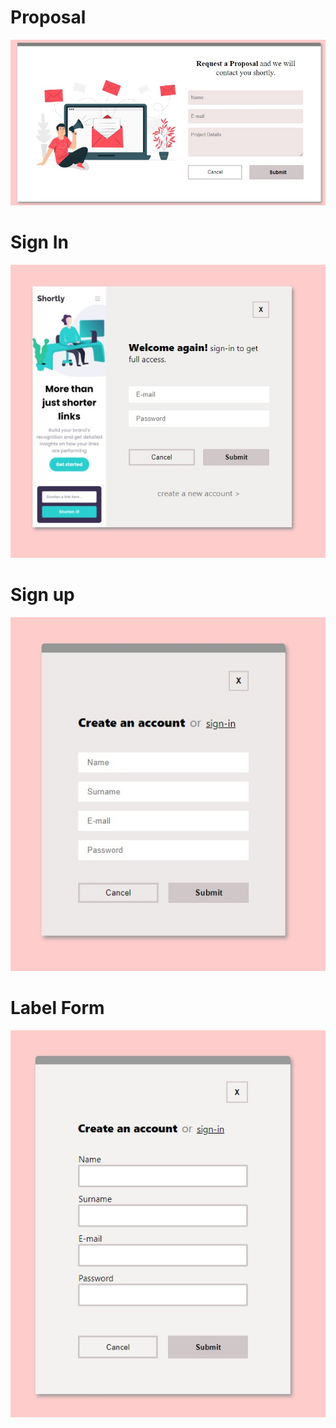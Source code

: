 # Proposal
[![Proposal Form](https://github.com/orientalArg/mail-forms/blob/main/Proposal.jpeg)](https://github.com/orientalArg/mail-forms/blob/main/Proposal.jpeg)
# Sign In
[![Signin Form](https://github.com/orientalArg/mail-forms/blob/main/Sign-In.jpeg)](https://github.com/orientalArg/mail-forms/blob/main/Sign-In.jpeg)
# Sign up
[![Signup Form](https://github.com/orientalArg/mail-forms/blob/main/Sign-up.jpeg)](https://github.com/orientalArg/mail-forms/blob/main/Sign-up.jpeg)
# Label Form
[![Label Form](https://github.com/orientalArg/mail-forms/blob/main/Label.jpeg)](https://github.com/orientalArg/mail-forms/blob/main/Label.jpeg)
